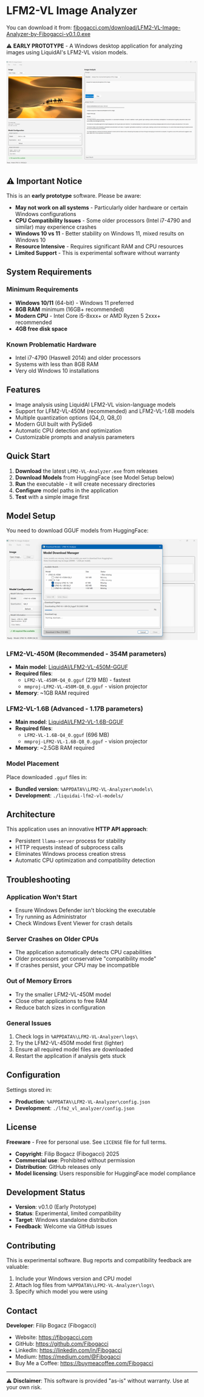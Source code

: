 # LFM2-VL Image Analyzer

You can download it from: [fibogacci.com/download/LFM2-VL-Image-Analyzer-by-Fibogacci-v0.1.0.exe](fibogacci.com/download/LFM2-VL-Image-Analyzer-by-Fibogacci-v0.1.0.exe)

⚠️ **EARLY PROTOTYPE** - A Windows desktop application for analyzing images using LiquidAI's LFM2-VL vision models.

![screenshot1](./lfm2-vl-by-fibogacci-04.png)

## ⚠️ Important Notice

This is an **early prototype** software. Please be aware:

- **May not work on all systems** - Particularly older hardware or certain Windows configurations
- **CPU Compatibility Issues** - Some older processors (Intel i7-4790 and similar) may experience crashes
- **Windows 10 vs 11** - Better stability on Windows 11, mixed results on Windows 10
- **Resource Intensive** - Requires significant RAM and CPU resources
- **Limited Support** - This is experimental software without warranty

## System Requirements

### Minimum Requirements
- **Windows 10/11** (64-bit) - Windows 11 preferred
- **8GB RAM** minimum (16GB+ recommended)
- **Modern CPU** - Intel Core i5-8xxx+ or AMD Ryzen 5 2xxx+ recommended
- **4GB free disk space**

### Known Problematic Hardware
- Intel i7-4790 (Haswell 2014) and older processors
- Systems with less than 8GB RAM
- Very old Windows 10 installations

## Features

- Image analysis using LiquidAI LFM2-VL vision-language models
- Support for LFM2-VL-450M (recommended) and LFM2-VL-1.6B models
- Multiple quantization options (Q4_0, Q8_0)
- Modern GUI built with PySide6
- Automatic CPU detection and optimization
- Customizable prompts and analysis parameters

## Quick Start

1. **Download** the latest `LFM2-VL-Analyzer.exe` from releases
2. **Download Models** from HuggingFace (see Model Setup below)
3. **Run** the executable - it will create necessary directories
4. **Configure** model paths in the application
5. **Test** with a simple image first

## Model Setup

You need to download GGUF models from HuggingFace:

![Screenshot02](lfm2-vl-image-analyzer-0.1.0-downloading.png)

### LFM2-VL-450M (Recommended - 354M parameters)
- **Main model**: [LiquidAI/LFM2-VL-450M-GGUF](https://huggingface.co/LiquidAI/LFM2-VL-450M-GGUF)
- **Required files**:
  - `LFM2-VL-450M-Q4_0.gguf` (219 MB) - fastest
  - `mmproj-LFM2-VL-450M-Q8_0.gguf` - vision projector
- **Memory**: ~1GB RAM required

### LFM2-VL-1.6B (Advanced - 1.17B parameters)
- **Main model**: [LiquidAI/LFM2-VL-1.6B-GGUF](https://huggingface.co/LiquidAI/LFM2-VL-1.6B-GGUF)
- **Required files**:
  - `LFM2-VL-1.6B-Q4_0.gguf` (696 MB)
  - `mmproj-LFM2-VL-1.6B-Q8_0.gguf` - vision projector
- **Memory**: ~2.5GB RAM required

### Model Placement
Place downloaded `.gguf` files in:
- **Bundled version**: `%APPDATA%\LFM2-VL-Analyzer\models\`
- **Development**: `./liquidai-lfm2-vl-models/`

## Architecture

This application uses an innovative **HTTP API approach**:
- Persistent `llama-server` process for stability
- HTTP requests instead of subprocess calls
- Eliminates Windows process creation stress
- Automatic CPU optimization and compatibility detection

## Troubleshooting

### Application Won't Start
- Ensure Windows Defender isn't blocking the executable
- Try running as Administrator
- Check Windows Event Viewer for crash details

### Server Crashes on Older CPUs
- The application automatically detects CPU capabilities
- Older processors get conservative "compatibility mode"
- If crashes persist, your CPU may be incompatible

### Out of Memory Errors
- Try the smaller LFM2-VL-450M model
- Close other applications to free RAM
- Reduce batch sizes in configuration

### General Issues
1. Check logs in `%APPDATA%\LFM2-VL-Analyzer\logs\`
2. Try the LFM2-VL-450M model first (lighter)
3. Ensure all required model files are downloaded
4. Restart the application if analysis gets stuck

## Configuration

Settings stored in:
- **Production**: `%APPDATA%\LFM2-VL-Analyzer\config.json`
- **Development**: `./lfm2_vl_analyzer/config.json`

## License

**Freeware** - Free for personal use. See `LICENSE` file for full terms.

- **Copyright**: Filip Bogacz (Fibogacci) 2025
- **Commercial use**: Prohibited without permission
- **Distribution**: GitHub releases only
- **Model licensing**: Users responsible for HuggingFace model compliance

## Development Status

- **Version**: v0.1.0 (Early Prototype)
- **Status**: Experimental, limited compatibility
- **Target**: Windows standalone distribution
- **Feedback**: Welcome via GitHub issues

## Contributing

This is experimental software. Bug reports and compatibility feedback are valuable:
1. Include your Windows version and CPU model
2. Attach log files from `%APPDATA%\LFM2-VL-Analyzer\logs\`
3. Specify which model you were using

## Contact

**Developer**: Filip Bogacz (Fibogacci)
- Website: https://fibogacci.com
- GitHub: https://github.com/Fibogacci
- LinkedIn: https://linkedin.com/in/Fibogacci
- Medium: https://medium.com/@Fibogacci
- Buy Me a Coffee: https://buymeacoffee.com/Fibogacci

---

⚠️ **Disclaimer**: This software is provided "as-is" without warranty. Use at your own risk.
